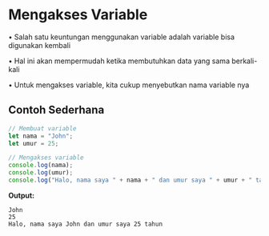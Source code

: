# Mengakses Variable

• Salah satu keuntungan menggunakan variable adalah variable bisa digunakan kembali

• Hal ini akan mempermudah ketika membutuhkan data yang sama berkali-kali

• Untuk mengakses variable, kita cukup menyebutkan nama variable nya

## Contoh Sederhana

```javascript
// Membuat variable
let nama = "John";
let umur = 25;

// Mengakses variable
console.log(nama);
console.log(umur);
console.log("Halo, nama saya " + nama + " dan umur saya " + umur + " tahun");
```

**Output:**
```
John
25
Halo, nama saya John dan umur saya 25 tahun
```
